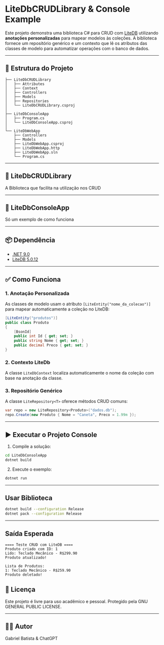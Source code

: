 # LiteDbCRUDLibrary & Console Example

Este projeto demonstra uma biblioteca C# para CRUD com [LiteDB](https://www.litedb.org/) utilizando **anotações personalizadas** para mapear modelos às coleções. A biblioteca fornece um repositório genérico e um contexto que lê os atributos das classes de modelo para automatizar operações com o banco de dados.

---

## 📁 Estrutura do Projeto

```
├── LiteDbCRUDLibrary
│   ├── Attributes
│   ├── Context
│   ├── Controllers
│   ├── Models
│   ├── Repositories
│   └── LiteDbCRUDLibrary.csproj
│
├── LiteDbConsoleApp
│   ├── Program.cs
│   └── LiteDbConsoleApp.csproj
│
└── LiteDbWebApp
    ├── Controllers
    ├── Models
    ├── LiteDbWebApp.csproj
    ├── LiteDbWebApp.http
    ├── LiteDbWebApp.sln
    └── Program.cs
```

---

## 🌟 LiteDbCRUDLibrary
A Biblioteca que facilita na utilização nos CRUD

---

## 🥐 LiteDbConsoleApp
Só um exemplo de como funciona

---

## 📦 Dependência

* [.NET 9.0](https://dotnet.microsoft.com)
* [LiteDB 5.0.12](https://www.nuget.org/packages/LiteDB/)

---

## ✅ Como Funciona

### 1. Anotação Personalizada

As classes de modelo usam o atributo `[LiteEntity("nome_da_colecao")]` para mapear automaticamente a coleção no LiteDB:

```csharp
[LiteEntity("produtos")]
public class Produto
{
    [BsonId]
    public int Id { get; set; }
    public string Nome { get; set; }
    public decimal Preco { get; set; }
}
```

### 2. Contexto LiteDb

A classe `LiteDbContext` localiza automaticamente o nome da coleção com base na anotação da classe.

### 3. Repositório Genérico

A classe `LiteRepository<T>` oferece métodos CRUD comuns:

```csharp
var repo = new LiteRepository<Produto>("dados.db");
repo.Create(new Produto { Nome = "Caneta", Preco = 1.99m });
```

---

## ▶️ Executar o Projeto Console

1. Compile a solução:

```bash
cd LiteDbConsoleApp
dotnet build
```

2. Execute o exemplo:

```bash
dotnet run
```

---

## Usar Biblioteca
```bash
dotnet build --configuration Release
dotnet pack --configuration Release
```

---

## Saída Esperada

```
==== Teste CRUD com LiteDB ====
Produto criado com ID: 1
Lido: Teclado Mecânico - R$299.90
Produto atualizado!

Lista de Produtos:
1: Teclado Mecânico - R$259.90
Produto deletado!
```

## 📄 Licença

Este projeto é livre para uso acadêmico e pessoal. Protegido pela GNU GENERAL PUBLIC LICENSE.

---

## 👨‍💻 Autor

Gabriel Batista & ChatGPT

